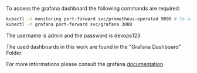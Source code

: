 To access the grafana dashboard the following commands are required:



```bash
kubectl -n monitoring port-forward svc/prometheus-operated 9090 # To access prometheus
kubectl -n grafana port-forward svc/grafana 3000
```

The username is admin and the password is devops123

The used dashboards in this work are found in the "Grafana Dashboard" Folder.

For more informations please consult the grafana [documentation](https://grafana.com/docs/)


